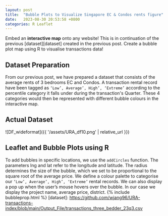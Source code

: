 ```yaml
---
layout: post
title:  "Bubble Plots to Visualize Singapore EC & Condos rents figure"
date:   2023-08-30 20:53:58 +0800
categories: R Leaflet
---
```


Embed an **interactive map** onto any website! This is in continuation of the previous [dataset][dataset] created in the previous post. Create a bubble plot map using R to visualise transactions data!

## Dataset Preparation
From our previous post, we have prepared a dataset that consists of the average rents of 3 bedrooms EC and Condos. A transaction rental record have been tagged as `‘Low’, Average’, High’, ‘Extreme’` according to the percentile category it falls under during the transaction's Quarter. These 4 categories would then be represented with different bubble colours in the interactive map.

## Actual Dataset
![DF_wideformat]({{ '/assets/URA_df10.png' | relative_url }}) 

## Leaflet and Bubble Plots using R
To add bubbles in specific locations, we use the `addCircles` function. The parameters lng and lat refer to the longitude and latitude. The radius determines the size of the bubble, which we set to be proportional to the square root of the average price. We define a colour palette to categorise our `‘Low’, Average’, High’, ‘Extreme’` rental records. We can also display a pop up when the user’s mouse hovers over the bubble. In our case we display the project name, average price, district.
{% include bubbleprop.html %}
[dataset]: https://github.com/wjang96/URA-transactions-index/blob/main/Output_File/transactions_three_bedder_23q3.csv

